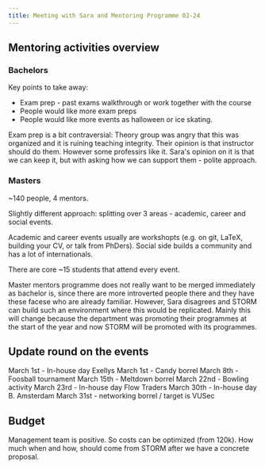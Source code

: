 ```yaml
---
title: Meeting with Sara and Mentoring Programme 02-24
---
```


## Mentoring activities overview

### Bachelors

Key points to take away:

- Exam prep - past exams walkthrough or work together with the course
- People would like more exam preps
- People would like more events as halloween or ice skating.

Exam prep is a bit contraversial:
Theory group was angry that this was organized and it is ruining teaching integrity. Their opinion is that instructor should do them.
However some professirs like it.
Sara's opinion on it is that we can keep it, but with asking how we can support them - polite approach.

### Masters

~140 people, 4 mentors.

Slightly different approach: splitting over 3 areas - academic, career and social events.

Academic and career events usually are workshopts (e.g. on git, LaTeX, building your CV, or talk from PhDers).
Social side builds a community and has a lot of internationals.

There are core ~15 students that attend every event.

Master mentors programme does not really want to be merged immediately as bachelor is, since there are more introverted people there and they have these facese who are already familiar.
However, Sara disagrees and STORM can build such an environment where this would be replicated. Mainly this will change because the department was promoting their programmes at the start of the year and now STORM will be promoted with its programmes.

## Update round on the events

March 1st - In-house day Exellys
March 1st - Candy borrel
March 8th - Foosball tournament
March 15th - Meltdown borrel
March 22nd - Bowling activity
March 23rd - In-house day Flow Traders
March 30th - In-house day B. Amsterdam
March 31st - networking borrel / target is VUSec

## Budget

Management team is positive. So costs can be optimized (from 120k). How much when and how, should come from STORM after we have a concrete proposal.

